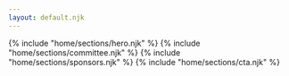 ```yaml
---
layout: default.njk
---
```

<main>
  {% include "home/sections/hero.njk" %}
  {% include "home/sections/committee.njk" %}
  {% include "home/sections/sponsors.njk" %}
  {% include "home/sections/cta.njk" %}
</main>